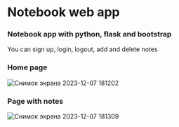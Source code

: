 # Notebook web app

### Notebook app with python, flask and bootstrap
You can sign up, login, logout, add and delete notes

### Home page

![Снимок экрана 2023-12-07 181202](https://github.com/ThirdEldenLord/Notebook-web-app/assets/108262943/2b88d6ab-a5f1-42da-98a8-76511e1d2e05)



### Page with notes

![Снимок экрана 2023-12-07 181309](https://github.com/ThirdEldenLord/Notebook-web-app/assets/108262943/f239d814-d43f-4a04-b58a-4511c9863cb8)
